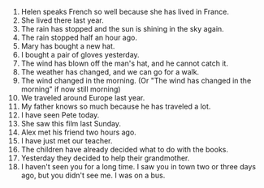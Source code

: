 1. Helen speaks French so well because she has lived in France.
2. She lived there last year.
3. The rain has stopped and the sun is shining in the sky again.
4. The rain stopped half an hour ago.
5. Mary has bought a new hat.
6. I bought a pair of gloves yesterday.
7. The wind has blown off the man's hat, and he cannot catch it.
8. The weather has changed, and we can go for a walk.
9. The wind changed in the morning. (Or "The wind has changed in the morning" if now still morning)
10. We traveled around Europe last year.
11. My father knows so much because he has traveled a lot.
12. I have seen Pete today.
13. She saw this film last Sunday.
14. Alex met his friend two hours ago.
15. I have just met our teacher.
16. The children have already decided what to do with the books.
17. Yesterday they decided to help their grandmother.
18. I haven't seen you for a long time. I saw you in town two or three days ago, but you didn't see me. I was on a bus.